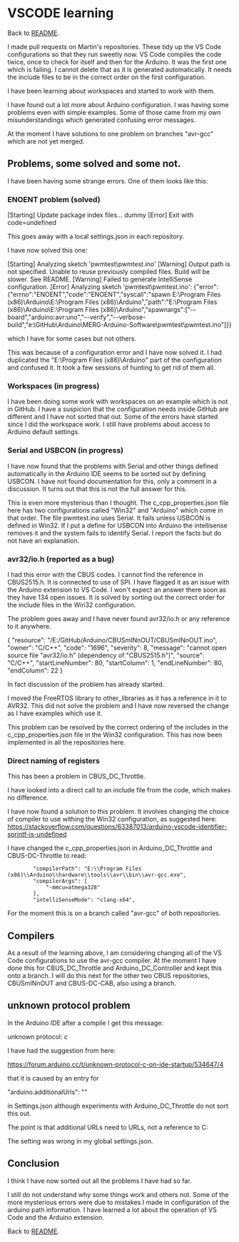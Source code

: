 # VSCODE learning

Back to [README](README.md).

I made pull requests on Martin's repositories. These tidy up the VS Code configurations so that they run sweetly now. VS Code compiles the code twice, once to check for itself and then for the Arduino. It was the first one which is failing. I cannot delete that as it is generated automatically. It needs the include files to be in the correct order on the first configuration.

I have been learning about workspaces and started to work with them.

I have found out a lot more about Arduino configuration. I was having some problems even with simple examples. Some of those came from my own misunderstandings which generated confusing error messages.

At the moment I have solutions to one problem on branches "avr-gcc" which are not yet merged.

## Problems, some solved and some not.

 I have been having some strange errors. One of them looks like this:

### ENOENT problem (solved)

[Starting] Update package index files...
dummy
[Error] Exit with code=undefined

This goes away with a local settings.json in each repository.

I have now solved this one:

[Starting] Analyzing sketch 'pwmtest\pwmtest.ino'
[Warning] Output path is not specified. Unable to reuse previously compiled files. Build will be slower. See README.
[Warning] Failed to generate IntelliSense configuration.
[Error] Analyzing sketch 'pwmtest\pwmtest.ino': {"error":{"errno":"ENOENT","code":"ENOENT","syscall":"spawn E:\\Program Files (x86)\\Arduino\\E:\\Program Files (x86)\\Arduino","path":"E:\\Program Files (x86)\\Arduino\\E:\\Program Files (x86)\\Arduino","spawnargs":["--board","arduino:avr:uno","--verify","--verbose-build","e:\\GitHub\\Arduino\\MERG-Arduino-Software\\pwmtest\\pwmtest.ino"]}}

which I have for some cases but not others.

This was because of a configuration error and I have now solved it. I had duplicated the "E:\\Program Files (x86)\\Arduino" part of the configuration and confused it. It took a few sessions of hunting to get rid of them all.

### Workspaces (in progress)

I have been doing some work with workspaces on an example which is not in GitHub. I have a suspicion that the configuration needs inside GitHub are different and I have not sorted that out. Some of the errors have started since I did the workspace work. I still have problems about access to Arduino default settings.

### Serial and USBCON (in progress)

I have now found that the problems with Serial and other things defined automatically in the Arduino IDE seems to be sorted out by defining USBCON. I have not found documentation for this, only a comment in a discussion. It turns out that this is not the full answer for this.

This is even more mysterious than I thought. The c_cpp_properties.json file here has two configurations called "Win32" and "Arduino" which come in that order. The file pwmtest.ino uses Serial. It fails unless USBCON is defined in Win32. If I put a define for USBCON into Arduino the intellisense removes it and the system fails to identify Serial. I report the facts but do not have an explanation.

### avr32/io.h (reported as a bug)

I had this error with the CBUS codes. I cannot find the reference in CBUS2515.h. It is connected to use of SPI. I have flagged it as an issue with the Arduino extension to VS Code. I won't expect an answer there soon as they have 134 open issues. It is solved by sorting out the correct order for the include files in the Win32 configuration.

The problem goes away and I have never found avr32/io.h or any reference to it anywhere.

{
	"resource": "/E:/GitHub/Arduino/CBUSmINnOUT/CBUSmINnOUT.ino",
	"owner": "C/C++",
	"code": "1696",
	"severity": 8,
	"message": "cannot open source file \"avr32/io.h\" (dependency of \"CBUS2515.h\")",
	"source": "C/C++",
	"startLineNumber": 80,
	"startColumn": 1,
	"endLineNumber": 80,
	"endColumn": 22
}

In fact discussion of the problem has already started.

I moved the FreeRTOS library to other_libraries as it has a reference in it to AVR32. This did not solve the problem and I have now reversed the change as I have examples which use it.

This problem can be resolved by the correct ordering of the includes in the c_cpp_properties.json file in the Win32 configuration. This has now been implemented in all the repositories here.

### Direct naming of registers

This has been a problem in CBUS_DC_Throttle.

I have looked into a direct call to an include file from the code, which makes no difference.

I have now found a solution to this problem. It involves changing the choice of compiler to use withing the Win32 configuration, as suggested here: 
https://stackoverflow.com/questions/63387013/arduino-vscode-identifier-sprintf-is-undefined

I have changed the c_cpp_properties.json in Arduino_DC_Throttle and CBUS-DC-Throttle to read:

            "compilerPath": "E:\\Program Files (x86)\\Arduino\\hardware\\tools\\avr\\bin\\avr-gcc.exe",
            "compilerArgs": [
                "-mmcu=atmega328"
            ],
            "intelliSenseMode": "clang-x64",

For the moment this is on a branch called "avr-gcc" of both repositories.

## Compilers 

As a result of the learning above, I am considering changing all of the VS Code configurations to use the avr-gcc compiler. At the moment I have done this for CBUS_DC_Throttle and Arduino_DC_Controller and kept this onto a branch. I will do this next for the other two CBUS repositories, CBUSmINnOUT and CBUS-DC-CAB, also using a branch.

## unknown protocol problem

In the Arduino IDE after a compile I get this message:

unknown protocol: c

I have had the suggestion from here:

https://forum.arduino.cc/t/unknown-protocol-c-on-ide-startup/534647/4

that it is caused by an entry for

"arduino.additionalUrls": ""

in Settings.json although experiments with Arduino_DC_Throttle do not sort this out.

The point is that additional URLs need to URLs, not a reference to C:

The setting was wrong in my global settings.json.

## Conclusion

I think I have now sorted out all the problems I have had so far.

I still do not understand why some things work and others not. Some of the more mysterious errors were due to mistakes I made in configuration of the arduino path information. I have learned a lot about the operation of VS Code and the Arduino extension.


Back to [README](README.md).
